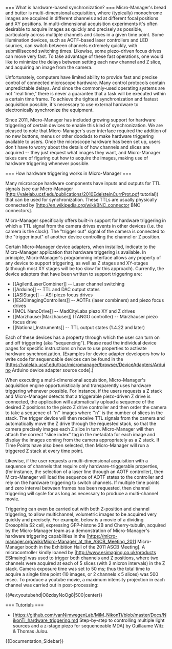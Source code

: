 === What is hardware-based synchronization? ===
Micro-Manager's bread and butter is multi-dimensional acquisition, where (typically) monochrome images are acquired in different channels and at different focal positions and XY positions. In multi-dimensional acquisition experiments it's often desirable to acquire images as quickly and precisely as possible, particularly across multiple channels and slices in a given time point. Some illumination devices, such as AOTF-based laser controllers and LED sources, can switch between channels extremely quickly, with submillisecond switching times. Likewise, some piezo-driven focus drives can move very fast. To take advantage of these fast operations, one would like to minimize the delays between setting each new channel and Z slice, and acquiring an image from the camera.

Unfortunately, computers have limited ability to provide fast and precise control of connected microscope hardware. Many control protocols contain unpredictable delays. And since the commonly-used operating systems are not "real time," there is never a guarantee that a task will be executed within a certain time frame. To achieve the tightest synchronization and fastest acquisition possible, it's necessary to use external hardware to electronically synchronize the equipment.

Since 2011, Micro-Manager has included growing support for hardware triggering of certain devices to enable this kind of synchronization. We are pleased to note that Micro-Manager's user interface required the addition of no new buttons, menus or other doodads to make hardware triggering available to users. Once the microscope hardware has been set up, users don't have to worry about the details of how channels and slices are acquired -- they just request what images they want, and Micro-Manager takes care of figuring out how to acquire the images, making use of hardware triggering whenever possible.

=== How hardware triggering works in Micro-Manager ===

Many microscope hardware components have inputs and outputs for TTL signals (see our Micro-Manager [http://valelab.ucsf.edu/publications/2010EdelsteinCurrProt.pdf tutorial]) that can be used for synchronization.  These TTLs are usually physically connected by [http://en.wikipedia.org/wiki/BNC_connector BNC connectors].

Micro-Manager specifically offers built-in support for hardware triggering in which a TTL signal from the camera drives events in other devices (i.e. the camera is the clock). The "trigger out" signal of the camera is connected to the "trigger input" of another device controlling the channel or Z position.

Certain Micro-Manager device adapters, when installed, indicate to the Micro-Manager application that hardware triggering is available. In principle, Micro-Manager's programming interface allows any property of any device to support triggering, as well as Z stages and XY-stages (although most XY stages will be too slow for this approach). Currently, the device adapters that have been written to support triggering are:

* [[AgilentLaserCombiner]] -- Laser channel switching
* [[Arduino]] -- TTL and DAC output states
* [[ASIStage]] -- ASI piezo focus drives
* [[ESIOImagingControllers]] -- AOTFs (laser combiners) and piezo focus drives
* [[MCL NanoDrive]] --  MadCityLabs piezo XY and Z drives
* [[Marzhauser|Märzhäuser]] (TANGO controller) --  Märzhäuser piezo focus drive
* [[National_Instruments]] -- TTL output states (1.4.22 and later)

Each of these devices has a property through which the user can turn on and off triggering (aka "sequencing"). Please read the individual device pages for specific instructions on how to use properties to activate hardware synchronization. (Examples for device adapter developers how to write code for sequencable devices can be found in the [https://valelab.ucsf.edu/trac/micromanager/browser/DeviceAdapters/Arduino Arduino device adapter source code].)

When executing a multi-dimensional acquisition, Micro-Manager's acquisition engine opportunistically and transparently uses hardware triggering whenever possible. For instance, if the users requests a Z stack and Micro-Manager detects that a triggerable piezo-driven Z drive is connected, the application will automatically upload a sequence of the desired Z positions to the piezo Z drive controller and then order the camera to take a sequence of ''n'' images where ''n'' is the number of slices in the stack. The trigger device will then receive TTL signals from the camera and automatically move the Z drive through the requested stack, so that the camera precisely images each Z slice in turn. Micro-Manager will then  attach the correct "slice index" tag in the metadata for each image and display the images coming from the camera appropriately as a Z stack. If Time Points have also been selected, then Micro-Manager will run a triggered Z stack at every time point.

Likewise, if the user requests a multi-dimensional acquisition with a sequence of channels that require only hardware-triggerable properties, (for instance, the selection of a laser line through an AOTF controller),  then Micro-Manager will load the sequence of AOTF states to the controller and rely on the hardware triggering to switch channels. If multiple time points and zero interval between frames has been requested, then channel triggering will cycle for as long as necessary to produce a multi-channel movie.

Triggering can even be carried out with both Z-position and channel triggering, to allow multichannel, volumetric images to be acquired very quickly and precisely. For example, below is a movie of a dividing Drosophila S2 cell, expressing GFP-histone 2B and Cherry-tubulin, acquired by the Micro-Manager team as a demonstration of Micro-Manager's hardware triggering capabilities in the [https://micro-manager.org/wiki/Micro-Manager_at_the_ASCB_Meeting_2011 Micro-Manager booth in the Exhibition Hall of the 2011 ASCB Meeting]. A microcontroller kindly loaned by [http://www.esimaging.co.uk/products ESImaing] was used to trigger both channels and Z positions, where two channels were acquired at each of 5 slices (with 2 micron intervals) in the Z stack. Camera exposure time was set to 50 ms; thus the total time to acquire a single time point (10 images, or 2 channels x 5 slices) was 500 msec. To produce a youtube movie, a maximum intensity projection in each channel was carried out in post-processing:


{{#ev:youtubehd|O8zdsyNoOg8|500|center}}


=== Tutorials ===
* [https://github.com/vanNimwegenLab/MiM_NikonTi/blob/master/Docs/NikonTi_hardware_triggering.md Step-by-step to controlling multiple light sources and a z-stage piezo for sequenceable MDA] by Guillaume Witz & Thomas Julou.

{{Documentation_Sidebar}}
